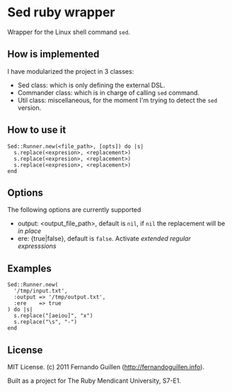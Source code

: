 # Sed ruby wrapper

Wrapper for the Linux shell command `sed`.

## How is implemented

I have modularized the project in 3 classes:

* Sed class: which is only defining the external DSL.
* Commander class: which is in charge of calling `sed` command.
* Util class: miscellaneous, for the moment I'm trying to detect the `sed` version.

## How to use it

    Sed::Runner.new(<file_path>, [opts]) do |s|
      s.replace(<expresion>, <replacement>)
      s.replace(<expresion>, <replacement>)
      s.replace(<expresion>, <replacement>)
    end

## Options

The following options are currently supported

* output: <output_file_path>, default is `nil`, if `nil` the replacement will be _in place_
* ere: {true|false}, default is `false`. Activate _extended regular expresssions_

## Examples

    Sed::Runner.new(
      '/tmp/input.txt', 
      :output => '/tmp/output.txt', 
      :ere    => true
    ) do |s|
      s.replace("[aeiou]", "x")
      s.replace("\s", "-")
    end
    
## License

MIT License. (c) 2011 Fernando Guillen (http://fernandoguillen.info).

Built as a project for The Ruby Mendicant University, S7-E1.
